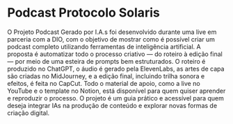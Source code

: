 # Podcast Protocolo Solaris

O Projeto Podcast Gerado por I.A.s foi desenvolvido durante uma live em parceria com a DIO, com o objetivo de mostrar como é possível criar um podcast completo utilizando ferramentas de inteligência artificial. A proposta é automatizar todo o processo criativo — do roteiro à edição final — por meio de uma esteira de prompts bem estruturados. O roteiro é produzido no ChatGPT, o áudio é gerado pela ElevenLabs, as artes de capa são criadas no MidJourney, e a edição final, incluindo trilha sonora e efeitos, é feita no CapCut. Todo o material de apoio, como a live no YouTube e o template no Notion, está disponível para quem quiser aprender e reproduzir o processo. O projeto é um guia prático e acessível para quem deseja integrar IAs na produção de conteúdo e explorar novas formas de criação digital.
